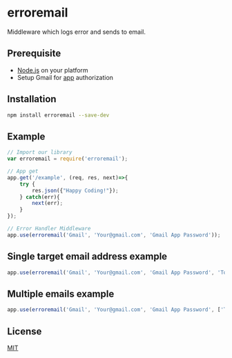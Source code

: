 # erroremail

Middleware which logs error and sends to email.

## Prerequisite
- [Node.js](https://nodejs.org/en/) on your platform
- Setup Gmail for [app](https://support.google.com/mail/answer/185833?hl=en#) authorization

## Installation

```bash
npm install erroremail --save-dev
```

## Example
```js
// Import our library
var erroremail = require('erroremail');

// App get
app.get('/example', (req, res, next)=>{
    try {
        res.json({"Happy Coding!"});
    } catch(err){
        next(err);
    }
});

// Error Handler Middleware
app.use(erroremail('Gmail', 'Your@gmail.com', 'Gmail App Password'));
```

## Single target email address example

```js
app.use(erroremail('Gmail', 'Your@gmail.com', 'Gmail App Password', 'Tomail@gmail.com'));
```

## Multiple emails example

```js
app.use(erroremail('Gmail', 'Your@gmail.com', 'Gmail App Password', ['Tomail@gmail.com', 'Tomail@gmail.com']));
```

## License

[MIT](LICENSE)

